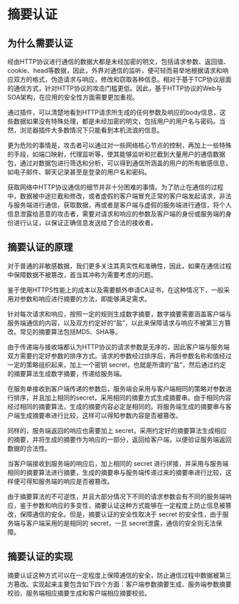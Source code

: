 # 摘要认证

## 为什么需要认证

经由HTTP协议进行通信的数据大都是未经加密的明文，包括请求参数、返回值、cookie、head等数据，因此，外界对通信的监听，便可轻而易举地根据请求和响应双方的格式，伪造请求与响应，修改和窃取各种信息。相对于基于TCP协议层面的通信方式，针对HTTP协议的攻击门槛更低。因此，基于HTTP协议的Web与SOA架构，在应用的安全性方面需要更加重视。

通过插件，可以清楚地看到HTTP请求所生成的任何参数及响应的body信息，这些数据如果没有特殊处理，都是未经加密的明文，包括用户的用户名与密码。当然，浏览器插件大多数情况下只能看到本机流浪的信息。

更为危险的事情是，攻击者可以通过对一些网络核心节点的控制，再加上一些特殊的手段，如端口映射，代理监听等，使其能够监听和拦截到大量用户的通信数据包，通过对数据包进行筛选和分析，可以得到通信所涵盖的用户的所有敏感信息，如电子邮件、聊天记录甚至是登录的用户名和密码。

获取网络中HTTP协议通信的细节并非十分困难的事情。为了防止在通信的过程中，数据被中途拦截和修改，或者虚假的客户端冒充正常的客户端发起请求，非法与服务端进行通信，获取数据，再或者是客户端与虚假的服务端进行通信，将个人信息泄露给恶意的攻击者，需要对请求和响应的参数及客户端的身份或服务端的身份进行认证，以保证正确信息发送给了合法的接收者。

## 摘要认证的原理

对于普通的非敏感数据，我们更多关注其真实性和准确性，因此，如果在通信过程中保障数据不被篡改，首当其冲称为需要考虑的问题。

鉴于使用HTTPS性能上的成本以及需要额外申请CA证书，在这种情况下，一般采用对参数和响应进行摘要的方法，即能够满足需求。

针对每次请求和响应，按照一定的规则生成数字摘要，数字摘要需要涵盖客户端与服务端通信的内容，以及双方约定好的“盐”，以此来保障请求与响应不被第三方篡改。常见的摘要算法包括MD5、SHA等。

由于传递端与接收端都认为HTTP协议的请求参数是无序的，因此客户端与服务端双方需要约定好参数的排序方式。请求的参数经过排序后，再将参数名称和值经过一定的策略组织起来，加上一个密钥 secret，也就是所谓的“盐”，然后通过约定的摘要算法生成数字摘要，传递给服务端。

在服务单接收到客户端传递的参数后，服务端会采用与客户端相同的策略对参数进行排序，并且加上相同的secret，采用相同的摘要方式生成摘要串。由于相同内容经过相同的摘要算法，生成的摘要内容必定是相同的。将服务端生成的摘要串与客户端生成摘要串进行比较，这样可以得知参数内容是否被篡改。

同样的，服务端返回的响应也需要加上 secret，采用约定好的摘要算法生成相应的摘要，并将生成的摘要作为响应的一部分，返回给客户端，以便验证服务端返回数据的合法性。

当客户端接收到服务端的响应后，加上相同的 secret 进行拼接，并采用与服务端相同的摘要算法进行摘要，生成的摘要串与服务端传递过来的摘要串进行比较，这样便可得知服务端的响应是否被篡改。

由于摘要算法的不可逆性，并且大部分情况下不同的请求参数会有不同的服务端响应，鉴于参数和响应的多变性，摘要认证这种方式能够在一定程度上防止信息被篡改，保障通信的安全。但是，摘要认证的安全性取决于 secret 的安全性，由于服务端与客户端采用的是相同的 secret，一旦 secret泄露，通信的安全则无法保障。

## 摘要认证的实现

摘要认证这种方式可以在一定程度上保障通信的安全，防止通信过程中数据被第三方篡改。实现起来主要包含如下四个方面：客户端参数摘要生成、服务端参数摘要校验、服务端相应摘要生成和客户端相应摘要校验。